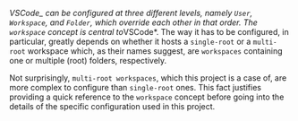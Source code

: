 <!-- markdownlint-disable MD041-->
*VSCode_ can be configured at three different levels, namely `User`, `Workspace`, and `Folder`,
which override each other in that order. The `workspace` concept is central to*VSCode*. The way it
has to be configured, in particular, greatly depends on whether it hosts a `single-root` or a
`multi-root` workspace which, as their names suggest, are `workspaces` containing one or multiple
(root) folders, respectively.

Not surprisingly,  `multi-root workspaces`, which this project is a case of, are more complex to
configure than `single-root` ones. This fact justifies providing a quick reference to the `workspace`
concept before going into the details of the specific configuration used in this project.
<!-- markdownlint-enable MD041 -->

